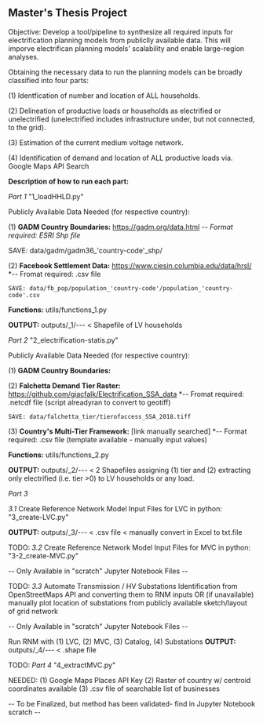 ## Master's Thesis Project

Objective: Develop a tool/pipeline to synthesize all required inputs for electrification planning models from publiclly available data. This will imporve electrifican planning models' scalability and enable large-region analyses. 

Obtaining the necessary data to run the planning models can be broadly classified into four parts: 

(1) Identfication of number and location of ALL households. 

(2) Delineation of productive loads or households as electrified or unelectrified (unelectrified includes infrastructure under, but not connected, to the grid).

(3) Estimation of the current medium voltage network.

(4) Identification of demand and location of ALL productive loads via. Google Maps API Search 

**Description of how to run each part:** 

*Part 1* "1_loadHHLD.py" 

Publicly Available Data Needed (for respective country):

(1) **GADM Country Boundaries:** https://gadm.org/data.html
   *-- Format required: ESRI Shp file*
   
   SAVE: data/gadm/gadm36_'country-code'_shp/
    
(2) **Facebook Settlement Data:** https://www.ciesin.columbia.edu/data/hrsl/
    *-- Fromat required: .csv file
    
    SAVE: data/fb_pop/population_'country-code'/population_'country-code'.csv
  
**Functions:** utils/functions_1.py
    
**OUTPUT:** outputs/_1/---  < Shapefile of LV households

*Part 2* "2_electrification-statis.py" 

Publicly Available Data Needed (for respective country):

(1) **GADM Country Boundaries:** 
    
(2) **Falchetta Demand Tier Raster:** https://github.com/giacfalk/Electrification_SSA_data
    *-- Fromat required: .netcdf file (script alreadyran to convert to geotiff)
    
    SAVE: data/falchetta_tier/tierofaccess_SSA_2018.tiff
    
(3) **Country's Multi-Tier Framework:** [link manually searched]
    *-- Format required: .csv file (template available - manually input values)
 
**Functions:** utils/functions_2.py
    
**OUTPUT:** outputs/_2/---  < 2 Shapefiles assigning (1) tier and (2) extracting only electrified (i.e. tier >0) to LV households or any load. 

*Part 3* 

*3.1* Create Reference Network Model Input Files for LVC in python: "3_create-LVC.py" 

**OUTPUT:** outputs/_3/---  < .csv file < manually convert in Excel to txt.file 

TODO: *3.2* Create Reference Network Model Input Files for MVC in python: "3-2_create-MVC.py" 

-- Only Available in "scratch" Jupyter Notebook Files -- 

TODO: *3.3* Automate Transmission / HV Substations Identification from OpenStreetMaps API and converting them to RNM inputs 
            OR (if unavailable) manually plot location of substations from publicly available sketch/layout of grid network 
            
 -- Only Available in "scratch" Jupyter Notebook Files -- 


Run RNM with (1) LVC, (2) MVC, (3) Catalog, (4) Substations 
**OUTPUT:** outputs/_4/---  < .shape file 

TODO: *Part 4* "4_extractMVC.py"

NEEDED: (1) Google Maps Places API Key
        (2) Raster of country w/ centroid coordinates available 
        (3) .csv file of searchable list of businesses 

 -- To be Finalized, but method has been validated- find in Jupyter Notebook scratch -- 


